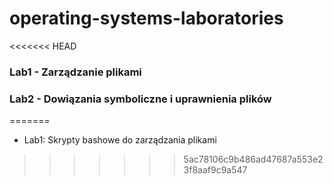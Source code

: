 # operating-systems-laboratories

<<<<<<< HEAD
### Lab1 - Zarządzanie plikami
### Lab2 - Dowiązania symboliczne i uprawnienia plików
=======
- Lab1: Skrypty bashowe do zarządzania plikami
>>>>>>> 5ac78106c9b486ad47687a553e23f8aaf9c9a547
